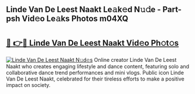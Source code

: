 ## Linde Van De Leest Naakt Le𝚊k𝚎d N𝚞𝚍e - Part-psh Vid𝚎o Le𝚊ks Photos m04XQ

# <h2><a href="http://fbb1tf.evod.top/?m=Linde+Van+De+Leest+Naakt">🔗 👉🔴 Linde Van De Leest Naakt Vid𝚎o Ph𝚘t𝚘s</a></h2>

[![Linde Van De Leest Naakt N𝚞d𝚎s](https://i.imgur.com/8V9OHl7.gif)](http://fbb1tf.evod.top/?m=Linde+Van+De+Leest+Naakt)
Online creator Linde Van De Leest Naakt who creates engaging lifestyle and dance content, featuring solo and collaborative dance trend performances and mini vlogs. Public icon Linde Van De Leest Naakt, celebrated for their tireless efforts to make a positive impact on society. 
